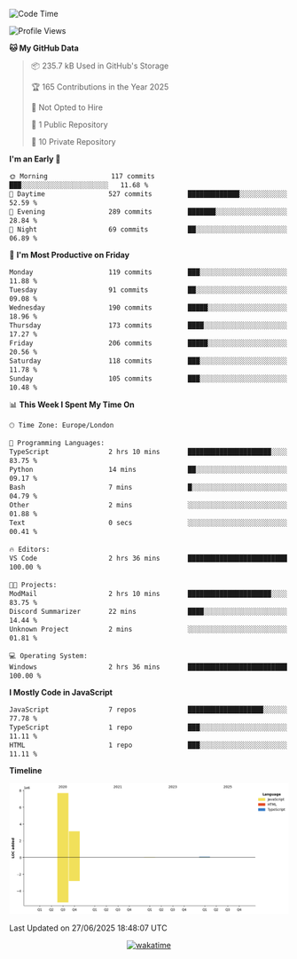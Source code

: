 <!--START_SECTION:waka-->
![Code Time](http://img.shields.io/badge/Code%20Time-157%20hrs%2013%20mins-blue)

![Profile Views](http://img.shields.io/badge/Profile%20Views-0-blue)

**🐱 My GitHub Data** 

> 📦 235.7 kB Used in GitHub's Storage 
 > 
> 🏆 165 Contributions in the Year 2025
 > 
> 🚫 Not Opted to Hire
 > 
> 📜 1 Public Repository 
 > 
> 🔑 10 Private Repository 
 > 
**I'm an Early 🐤** 

```text
🌞 Morning                117 commits         ███░░░░░░░░░░░░░░░░░░░░░░   11.68 % 
🌆 Daytime                527 commits         █████████████░░░░░░░░░░░░   52.59 % 
🌃 Evening                289 commits         ███████░░░░░░░░░░░░░░░░░░   28.84 % 
🌙 Night                  69 commits          ██░░░░░░░░░░░░░░░░░░░░░░░   06.89 % 
```
📅 **I'm Most Productive on Friday** 

```text
Monday                   119 commits         ███░░░░░░░░░░░░░░░░░░░░░░   11.88 % 
Tuesday                  91 commits          ██░░░░░░░░░░░░░░░░░░░░░░░   09.08 % 
Wednesday                190 commits         █████░░░░░░░░░░░░░░░░░░░░   18.96 % 
Thursday                 173 commits         ████░░░░░░░░░░░░░░░░░░░░░   17.27 % 
Friday                   206 commits         █████░░░░░░░░░░░░░░░░░░░░   20.56 % 
Saturday                 118 commits         ███░░░░░░░░░░░░░░░░░░░░░░   11.78 % 
Sunday                   105 commits         ███░░░░░░░░░░░░░░░░░░░░░░   10.48 % 
```


📊 **This Week I Spent My Time On** 

```text
🕑︎ Time Zone: Europe/London

💬 Programming Languages: 
TypeScript               2 hrs 10 mins       █████████████████████░░░░   83.75 % 
Python                   14 mins             ██░░░░░░░░░░░░░░░░░░░░░░░   09.17 % 
Bash                     7 mins              █░░░░░░░░░░░░░░░░░░░░░░░░   04.79 % 
Other                    2 mins              ░░░░░░░░░░░░░░░░░░░░░░░░░   01.88 % 
Text                     0 secs              ░░░░░░░░░░░░░░░░░░░░░░░░░   00.41 % 

🔥 Editors: 
VS Code                  2 hrs 36 mins       █████████████████████████   100.00 % 

🐱‍💻 Projects: 
ModMail                  2 hrs 10 mins       █████████████████████░░░░   83.75 % 
Discord Summarizer       22 mins             ████░░░░░░░░░░░░░░░░░░░░░   14.44 % 
Unknown Project          2 mins              ░░░░░░░░░░░░░░░░░░░░░░░░░   01.81 % 

💻 Operating System: 
Windows                  2 hrs 36 mins       █████████████████████████   100.00 % 
```

**I Mostly Code in JavaScript** 

```text
JavaScript               7 repos             ███████████████████░░░░░░   77.78 % 
TypeScript               1 repo              ███░░░░░░░░░░░░░░░░░░░░░░   11.11 % 
HTML                     1 repo              ███░░░░░░░░░░░░░░░░░░░░░░   11.11 % 
```



**Timeline**

![Lines of Code chart](https://raw.githubusercontent.com/KvasirDeer/KvasirDeer/master/assets/bar_graph.png)


 Last Updated on 27/06/2025 18:48:07 UTC
<!--END_SECTION:waka-->
<div align="center">
  <a href="https://wakatime.com/badge/user/9c5900a6-7863-42dc-bc47-478d4f2204b8/project/94e8febe-0315-47ec-b0f9-666d8a61decd"><img src="https://wakatime.com/badge/user/9c5900a6-7863-42dc-bc47-478d4f2204b8/project/94e8febe-0315-47ec-b0f9-666d8a61decd.svg" alt="wakatime"></a>
</div>
